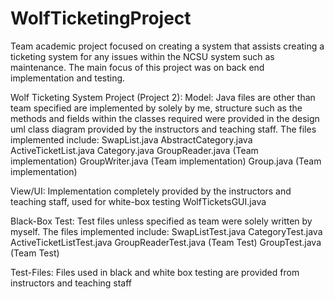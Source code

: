 # WolfTicketingProject
Team academic project focused on creating a system that assists creating a ticketing system for any issues within the NCSU system such as maintenance. The main focus of this project was on back end implementation and testing.

Wolf Ticketing System Project (Project 2):
Model: Java files are other than team specified are implemented by solely by me, structure such as the methods and fields within the classes required were provided in the design uml class diagram provided by the instructors and teaching staff. The files implemented include: SwapList.java AbstractCategory.java ActiveTicketList.java Category.java GroupReader.java (Team implementation) GroupWriter.java (Team implementation) Group.java (Team implementation)

View/UI: Implementation completely provided by the instructors and teaching staff, used for white-box testing WolfTicketsGUI.java

Black-Box Test: Test files unless specified as team were solely written by myself. The files implemented include: SwapListTest.java CategoryTest.java ActiveTicketListTest.java GroupReaderTest.java (Team Test) GroupTest.java (Team Test)

Test-Files: Files used in black and white box testing are provided from instructors and teaching staff
